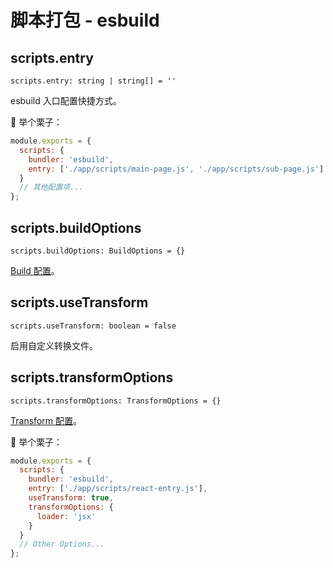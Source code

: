 # 脚本打包 - esbuild

## scripts.entry

`scripts.entry: string | string[] = ''`

esbuild 入口配置快捷方式。

:chestnut: 举个栗子：

```js
module.exports = {
  scripts: {
    bundler: 'esbuild',
    entry: ['./app/scripts/main-page.js', './app/scripts/sub-page.js']
  }
  // 其他配置项...
};
```

## scripts.buildOptions

`scripts.buildOptions: BuildOptions = {}`

[Build 配置](https://esbuild.github.io/api/#build-api)。

## scripts.useTransform

`scripts.useTransform: boolean = false`

启用自定义转换文件。

## scripts.transformOptions

`scripts.transformOptions: TransformOptions = {}`

[Transform 配置](https://esbuild.github.io/api/#transform-api)。

:chestnut: 举个栗子：

```js
module.exports = {
  scripts: {
    bundler: 'esbuild',
    entry: ['./app/scripts/react-entry.js'],
    useTransform: true,
    transformOptions: {
      loader: 'jsx'
    }
  }
  // Other Options...
};
```
